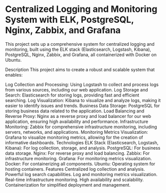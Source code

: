 # Centralized Logging and Monitoring System with ELK, PostgreSQL, Nginx, Zabbix, and Grafana


This project sets up a comprehensive system for centralized logging and monitoring, built using the ELK stack (Elasticsearch, Logstash, Kibana), PostgreSQL, Nginx, Zabbix, and Grafana, all containerized with Docker on Ubuntu.

Description
This project aims to create a robust and scalable system that enables:

Log Collection and Processing: Using Logstash to collect and process logs from various sources, including our web application.
Log Storage and Search: Elasticsearch for storing logs, providing fast and efficient searching.
Log Visualization: Kibana to visualize and analyze logs, making it easier to identify issues and trends.
Business Data Storage: PostgreSQL for storing business data related to the application.
Load Balancing and Reverse Proxy: Nginx as a reverse proxy and load balancer for our web application, ensuring high availability and performance.
Infrastructure Monitoring: Zabbix for comprehensive infrastructure monitoring, including servers, networks, and applications.
Monitoring Metrics Visualization: Grafana to visualize monitoring metrics, allowing for the creation of informative dashboards.
Technologies
ELK Stack (Elasticsearch, Logstash, Kibana): For log collection, storage, and analysis.
PostgreSQL: For business data storage.
Nginx: For reverse proxy and load balancing.
Zabbix: For infrastructure monitoring.
Grafana: For monitoring metrics visualization.
Docker: For containerizing all components.
Ubuntu: Operating system for hosting containers.
Features
Centralized log collection and analysis.
Powerful log search capabilities.
Log and monitoring metrics visualization.
Real-time infrastructure monitoring.
High availability and scalability.
Containerization for simplified deployment and management.
